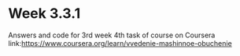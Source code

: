 # Week 3.3.1

Answers and code for 3rd week 4th task of course on Coursera link:https://www.coursera.org/learn/vvedenie-mashinnoe-obuchenie